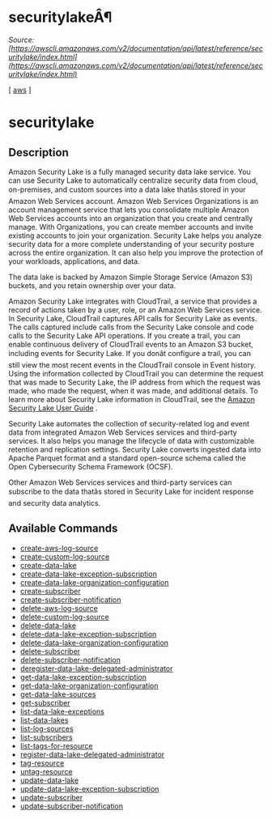 # securitylakeÂ¶

*Source: [https://awscli.amazonaws.com/v2/documentation/api/latest/reference/securitylake/index.html](https://awscli.amazonaws.com/v2/documentation/api/latest/reference/securitylake/index.html)*

[ [aws](https://awscli.amazonaws.com/v2/documentation/api/latest/reference/index.html#cli-aws) ]

# securitylake

## Description

Amazon Security Lake is a fully managed security data lake service. You can use Security Lake to automatically centralize security data from cloud, on-premises, and custom sources into a data lake thatâs stored in your Amazon Web Services account. Amazon Web Services Organizations is an account management service that lets you consolidate multiple Amazon Web Services accounts into an organization that you create and centrally manage. With Organizations, you can create member accounts and invite existing accounts to join your organization. Security Lake helps you analyze security data for a more complete understanding of your security posture across the entire organization. It can also help you improve the protection of your workloads, applications, and data.

The data lake is backed by Amazon Simple Storage Service (Amazon S3) buckets, and you retain ownership over your data.

Amazon Security Lake integrates with CloudTrail, a service that provides a record of actions taken by a user, role, or an Amazon Web Services service. In Security Lake, CloudTrail captures API calls for Security Lake as events. The calls captured include calls from the Security Lake console and code calls to the Security Lake API operations. If you create a trail, you can enable continuous delivery of CloudTrail events to an Amazon S3 bucket, including events for Security Lake. If you donât configure a trail, you can still view the most recent events in the CloudTrail console in Event history. Using the information collected by CloudTrail you can determine the request that was made to Security Lake, the IP address from which the request was made, who made the request, when it was made, and additional details. To learn more about Security Lake information in CloudTrail, see the [Amazon Security Lake User Guide](https://docs.aws.amazon.com/security-lake/latest/userguide/securitylake-cloudtrail.html) .

Security Lake automates the collection of security-related log and event data from integrated Amazon Web Services services and third-party services. It also helps you manage the lifecycle of data with customizable retention and replication settings. Security Lake converts ingested data into Apache Parquet format and a standard open-source schema called the Open Cybersecurity Schema Framework (OCSF).

Other Amazon Web Services services and third-party services can subscribe to the data thatâs stored in Security Lake for incident response and security data analytics.

## Available Commands

- [create-aws-log-source](https://awscli.amazonaws.com/v2/documentation/api/latest/reference/securitylake/create-aws-log-source.html)
- [create-custom-log-source](https://awscli.amazonaws.com/v2/documentation/api/latest/reference/securitylake/create-custom-log-source.html)
- [create-data-lake](https://awscli.amazonaws.com/v2/documentation/api/latest/reference/securitylake/create-data-lake.html)
- [create-data-lake-exception-subscription](https://awscli.amazonaws.com/v2/documentation/api/latest/reference/securitylake/create-data-lake-exception-subscription.html)
- [create-data-lake-organization-configuration](https://awscli.amazonaws.com/v2/documentation/api/latest/reference/securitylake/create-data-lake-organization-configuration.html)
- [create-subscriber](https://awscli.amazonaws.com/v2/documentation/api/latest/reference/securitylake/create-subscriber.html)
- [create-subscriber-notification](https://awscli.amazonaws.com/v2/documentation/api/latest/reference/securitylake/create-subscriber-notification.html)
- [delete-aws-log-source](https://awscli.amazonaws.com/v2/documentation/api/latest/reference/securitylake/delete-aws-log-source.html)
- [delete-custom-log-source](https://awscli.amazonaws.com/v2/documentation/api/latest/reference/securitylake/delete-custom-log-source.html)
- [delete-data-lake](https://awscli.amazonaws.com/v2/documentation/api/latest/reference/securitylake/delete-data-lake.html)
- [delete-data-lake-exception-subscription](https://awscli.amazonaws.com/v2/documentation/api/latest/reference/securitylake/delete-data-lake-exception-subscription.html)
- [delete-data-lake-organization-configuration](https://awscli.amazonaws.com/v2/documentation/api/latest/reference/securitylake/delete-data-lake-organization-configuration.html)
- [delete-subscriber](https://awscli.amazonaws.com/v2/documentation/api/latest/reference/securitylake/delete-subscriber.html)
- [delete-subscriber-notification](https://awscli.amazonaws.com/v2/documentation/api/latest/reference/securitylake/delete-subscriber-notification.html)
- [deregister-data-lake-delegated-administrator](https://awscli.amazonaws.com/v2/documentation/api/latest/reference/securitylake/deregister-data-lake-delegated-administrator.html)
- [get-data-lake-exception-subscription](https://awscli.amazonaws.com/v2/documentation/api/latest/reference/securitylake/get-data-lake-exception-subscription.html)
- [get-data-lake-organization-configuration](https://awscli.amazonaws.com/v2/documentation/api/latest/reference/securitylake/get-data-lake-organization-configuration.html)
- [get-data-lake-sources](https://awscli.amazonaws.com/v2/documentation/api/latest/reference/securitylake/get-data-lake-sources.html)
- [get-subscriber](https://awscli.amazonaws.com/v2/documentation/api/latest/reference/securitylake/get-subscriber.html)
- [list-data-lake-exceptions](https://awscli.amazonaws.com/v2/documentation/api/latest/reference/securitylake/list-data-lake-exceptions.html)
- [list-data-lakes](https://awscli.amazonaws.com/v2/documentation/api/latest/reference/securitylake/list-data-lakes.html)
- [list-log-sources](https://awscli.amazonaws.com/v2/documentation/api/latest/reference/securitylake/list-log-sources.html)
- [list-subscribers](https://awscli.amazonaws.com/v2/documentation/api/latest/reference/securitylake/list-subscribers.html)
- [list-tags-for-resource](https://awscli.amazonaws.com/v2/documentation/api/latest/reference/securitylake/list-tags-for-resource.html)
- [register-data-lake-delegated-administrator](https://awscli.amazonaws.com/v2/documentation/api/latest/reference/securitylake/register-data-lake-delegated-administrator.html)
- [tag-resource](https://awscli.amazonaws.com/v2/documentation/api/latest/reference/securitylake/tag-resource.html)
- [untag-resource](https://awscli.amazonaws.com/v2/documentation/api/latest/reference/securitylake/untag-resource.html)
- [update-data-lake](https://awscli.amazonaws.com/v2/documentation/api/latest/reference/securitylake/update-data-lake.html)
- [update-data-lake-exception-subscription](https://awscli.amazonaws.com/v2/documentation/api/latest/reference/securitylake/update-data-lake-exception-subscription.html)
- [update-subscriber](https://awscli.amazonaws.com/v2/documentation/api/latest/reference/securitylake/update-subscriber.html)
- [update-subscriber-notification](https://awscli.amazonaws.com/v2/documentation/api/latest/reference/securitylake/update-subscriber-notification.html)
